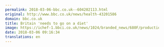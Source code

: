 ```yaml
---
permalink: 2018-03-06-bbc.co.uk--604202113.html
original: http://www.bbc.co.uk/news/health-43201586
domain: bbc.co.uk
title: Britain 'needs to go on a diet'
image: https://ichef-1.bbci.co.uk/news/1024/branded_news/680F/production/_100293662_p9200136-fast_food-spl.jpg
date: 2018-03-06 09:16:34
translations: en
---
```


